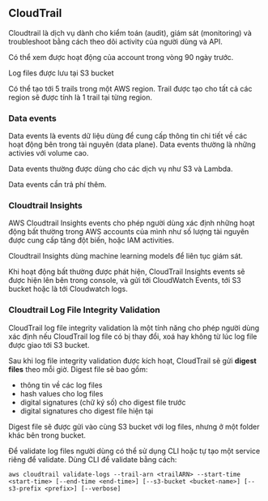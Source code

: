 ## CloudTrail

Cloudtrail là dịch vụ dành cho kiểm toán (audit), giám sát (monitoring) và troubleshoot bằng cách theo dõi activity của người dùng và API. 

Có thể xem được hoạt động của account trong vòng 90 ngày trước. 

Log files được lưu tại S3 bucket 

Có thể tạo tới 5 trails trong một AWS region. Trail được tạo cho tất cả các region sẽ được tính là 1 trail tại từng region. 

### Data events 
Data events là events dữ liệu dùng để cung cấp thông tin chi tiết về các hoạt động bên trong tài nguyên (data plane). Data events thường là những activies với volume cao. 

Data events thường được dùng cho các dịch vụ như S3 và Lambda. 

Data events cần trả phí thêm. 

### Cloudtrail Insights
AWS Cloudtrail Insights events cho phép người dùng xác định những hoạt động bất thường trong AWS accounts của mình như số lượng tài nguyên được cung cấp tăng đột biến, hoặc IAM activities. 

Cloudtrail Insights dùng machine learning models để liên tục giám sát.

Khi hoạt động bất thường được phát hiện, CloudTrail Insights events sẽ được hiện lên bên trong console, và gửi tới CloudWatch Events, tới S3 bucket hoặc là tới Cloudwatch logs. 

### Cloudtrail Log File Integrity Validation
CloudTrail log file integrity validation là một tính năng cho phép người dùng xác định nếu CloudTrail log file có bị thay đổi, xoá hay không từ lúc log file được giao tới S3 bucket. 

Sau khi log file integrity validation được kích hoạt, CloudTrail sẽ gửi **digest files** theo mỗi giờ. Digest file sẽ bao gồm:
- thông tin về các log files
- hash values cho log files
- digital signatures (chữ ký số) cho digest file trước 
- digital signatures cho digest file hiện tại 

Digest file sẽ được gửi vào cùng S3 bucket với log files, nhưng ở một folder khác bên trong bucket. 

Để validate log files người dùng có thể sử dụng CLI hoặc tự tạo một service riêng để validate. Dùng CLI để validate bằng cách:

```
aws cloudtrail validate-logs --trail-arn <trailARN> --start-time <start-time> [--end-time <end-time>] [--s3-bucket <bucket-name>] [--s3-prefix <prefix>] [--verbose]
```
